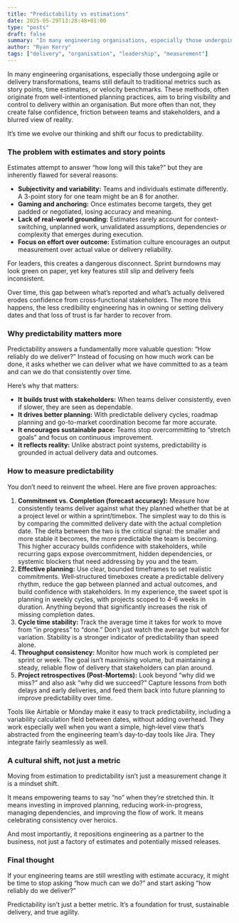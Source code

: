 ```yaml
---
title: "Predictability vs estimations"
date: 2025-05-29T13:28:48+01:00
type: "posts"
draft: false
summary: "In many engineering organisations, especially those undergoing agile or delivery transformations, teams still default to traditional metrics like story points, time estimates, or velocity. These methods, often rooted in well-intentioned planning..."
author: "Ryan Kerry"
tags: ["delivery", "organisation", "leadership", "measurement"]
---
```


In many engineering organisations, especially those undergoing agile or delivery transformations, teams still default to traditional metrics such as story points, time estimates, or velocity benchmarks. These methods, often originate from well-intentioned planning practices, aim to bring visibility and control to delivery within an organisation. But more often than not, they create false confidence, friction between teams and stakeholders, and a blurred view of reality.

It’s time we evolve our thinking and shift our focus to predictability.

### The problem with estimates and story points

Estimates attempt to answer “how long will this take?” but they are inherently flawed for several reasons:

- **Subjectivity and variability:** Teams and individuals estimate differently. A 3-point story for one team might be an 8 for another.
- **Gaming and anchoring:** Once estimates become targets, they get padded or negotiated, losing accuracy and meaning.
- **Lack of real-world grounding:** Estimates rarely account for context-switching, unplanned work, unvalidated assumptions, dependencies or complexity that emerges during execution.
- **Focus on effort over outcome:** Estimation culture encourages an output measurement over actual value or delivery reliability.

For leaders, this creates a dangerous disconnect. Sprint burndowns may look green on paper, yet key features still slip and delivery feels inconsistent.

Over time, this gap between what’s reported and what’s actually delivered erodes confidence from cross‑functional stakeholders. The more this happens, the less credibility engineering has in owning or setting delivery dates and that loss of trust is far harder to recover from.

### Why predictability matters more

Predictability answers a fundamentally more valuable question: “How reliably do we deliver?” Instead of focusing on how much work can be done, it asks whether we can deliver what we have committed to as a team and can we do that consistently over time.

Here’s why that matters:

- **It builds trust with stakeholders:** When teams deliver consistently, even if slower, they are seen as dependable.
- **It drives better planning:** With predictable delivery cycles, roadmap planning and go-to-market coordination become far more accurate.
- **It encourages sustainable pace:** Teams stop overcommitting to “stretch goals” and focus on continuous improvement.
- **It reflects reality:** Unlike abstract point systems, predictability is grounded in actual delivery data and outcomes.

### How to measure predictability

You don’t need to reinvent the wheel. Here are five proven approaches:

1. **Commitment vs. Completion (forecast accuracy):** Measure how consistently teams deliver against what they planned whether that be at a project level or within a sprint/timebox. The simplest way to do this is by comparing the committed delivery date with the actual completion date. The delta between the two is the critical signal: the smaller and more stable it becomes, the more predictable the team is becoming. This higher accuracy builds confidence with stakeholders, while recurring gaps expose overcommitment, hidden dependencies, or systemic blockers that need addressing by you and the team.
2. **Effective planning:** Use clear, bounded timeframes to set realistic commitments. Well‑structured timeboxes create a predictable delivery rhythm, reduce the gap between planned and actual outcomes, and build confidence with stakeholders. In my experience, the sweet spot is planning in weekly cycles, with projects scoped to 4-6 weeks in duration. Anything beyond that significantly increases the risk of missing completion dates.
3. **Cycle time stability:** Track the average time it takes for work to move from “in progress” to “done.” Don’t just watch the average but watch for variation. Stability is a stronger indicator of predictability than speed alone.
4. **Throughput consistency:** Monitor how much work is completed per sprint or week. The goal isn’t maximising volume, but maintaining a steady, reliable flow of delivery that stakeholders can plan around.
5. **Project retrospectives (Post-Mortems):** Look beyond “why did we miss?” and also ask “why did we succeed?” Capture lessons from both delays and early deliveries, and feed them back into future planning to improve predictability over time.

Tools like Airtable or Monday make it easy to track predictability, including a variability calculation field between dates, without adding overhead. They work especially well when you want a simple, high‑level view that’s abstracted from the engineering team’s day‑to‑day tools like Jira. They integrate fairly seamlessly as well.

### A cultural shift, not just a metric

Moving from estimation to predictability isn’t just a measurement change it is a mindset shift.

It means empowering teams to say “no” when they’re stretched thin. It means investing in improved planning, reducing work-in-progress, managing dependencies, and improving the flow of work. It means celebrating consistency over heroics.

And most importantly, it repositions engineering as a partner to the business, not just a factory of estimates and potentially missed releases.

### Final thought

If your engineering teams are still wrestling with estimate accuracy, it might be time to stop asking “how much can we do?” and start asking “how reliably do we deliver?”

Predictability isn’t just a better metric. It’s a foundation for trust, sustainable delivery, and true agility.